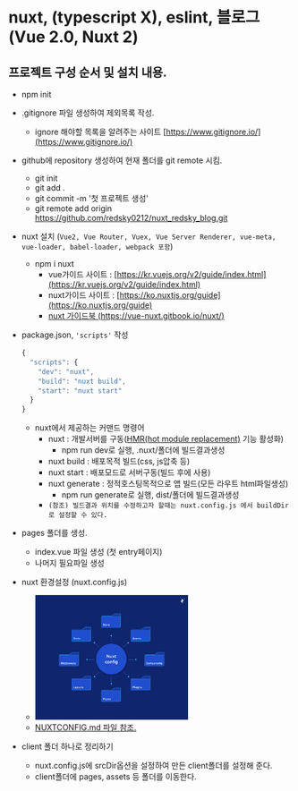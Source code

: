 # nuxt, (typescript X), eslint, 블로그(Vue 2.0, Nuxt 2)
## 프로젝트 구성 순서 및 설치 내용.
* npm init
* .gitignore 파일 생성하여 제외목록 작성.
  - ignore 해야할 목록을 알려주는 사이트 [https://www.gitignore.io/](https://www.gitignore.io/)
* github에 repository 생성하여 현재 폴더를 git remote 시킴.
  - git init
  - git add .
  - git commit -m '첫 프로젝트 생성'
  - git remote add origin https://github.com/redsky0212/nuxt_redsky_blog.git
* nuxt 설치 (```Vue2, Vue Router, Vuex, Vue Server Renderer, vue-meta, vue-loader, babel-loader, webpack 포함```)
  - npm i nuxt
    - vue가이드 사이트 : [https://kr.vuejs.org/v2/guide/index.html](https://kr.vuejs.org/v2/guide/index.html)
    - nuxt가이드 사이트 : [https://ko.nuxtjs.org/guide](https://ko.nuxtjs.org/guide)
    - [nuxt 가이드북 (https://vue-nuxt.gitbook.io/nuxt/)](https://vue-nuxt.gitbook.io/nuxt/)
* package.json, ```'scripts'``` 작성
  ```javascript
  {
    "scripts": {
      "dev": "nuxt",
      "build": "nuxt build",
      "start": "nuxt start"
    }
  }
  ```
  - nuxt에서 제공하는 커맨드 명령어
    - nuxt : 개발서버를 구동([HMR(hot module replacement)](https://webpack.js.org/concepts/hot-module-replacement/) 기능 활성화)
      - npm run dev로 실행, .nuxt/폴더에 빌드결과생성
    - nuxt build : 배포목적 빌드(css, js압축 등)
    - nuxt start : 배포모드로 서버구동(빌드 후에 사용)
    - nuxt generate : 정적호스팅목적으로 앱 빌드(모든 라우트 html파일생성)
      - npm run generate로 실행, dist/폴더에 빌드결과생성
    - ```(참조) 빌드결과 위치를 수정하고자 할때는 nuxt.config.js 에서 buildDir로 설정할 수 있다.```

* pages 폴더를 생성.
  - index.vue 파일 생성 (첫 entry페이지)
  - 나머지 필요파일 생성

* nuxt 환경설정 (nuxt.config.js)
  - <img src="./client/assets/images/common/nuxtConfig.png" width="60%" />
  - [NUXTCONFIG.md 파일 참조.](https://github.com/redsky0212/nuxt_redsky_blog/blob/master/NUXTCONFIG.md)

* client 폴더 하나로 정리하기
  - nuxt.config.js에 srcDir옵션을 설정하여 만든 client폴더를 설정해 준다.
  - client폴더에 pages, assets 등 폴더를 이동한다.
